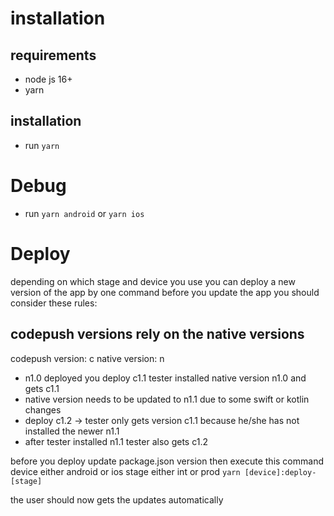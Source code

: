 # installation
## requirements
- node js 16+
- yarn

## installation
- run ```yarn```

# Debug
- run ```yarn android``` or ```yarn ios```

# Deploy
depending on which stage and device you use you can deploy a new version of the app by one command
before you update the app you should consider these rules:
## codepush versions rely on the native versions
codepush version: c
native version: n
- n1.0 deployed you deploy c1.1 tester installed native version n1.0 and gets c1.1
- native version needs to be updated to n1.1 due to some swift or kotlin changes
- deploy c1.2 -> tester only gets version c1.1 because he/she has not installed the newer n1.1
- after tester installed n1.1 tester also gets c1.2

before you deploy update package.json version
then execute this command
device either android or ios
stage either int or prod
```yarn [device]:deploy-[stage]```

the user should now gets the updates automatically

